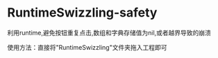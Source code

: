# RuntimeSwizzling-safety

利用runtime,避免按钮重复点击,数组和字典存储值为nil,或者越界导致的崩溃

使用方法：直接将"RuntimeSwizzling"文件夹拖入工程即可
